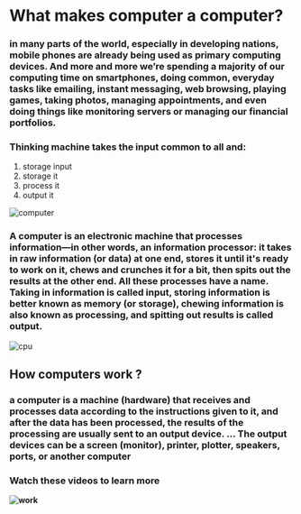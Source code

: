 # **What makes computer a computer?**
### in many parts of the world, especially in developing nations, mobile phones are already being used as primary computing devices. And more and more we’re spending a majority of our computing time on smartphones, doing common, everyday tasks like emailing, instant messaging, web browsing, playing games, taking photos, managing appointments, and even doing things like monitoring servers or managing our financial portfolios.

### Thinking machine takes the input common to all and:
1. storage input
2. storage it 
3. process it
4. output it

![computer](https://cdn4.explainthatstuff.com/how-computer-works.png)

### A computer is an electronic machine that processes information—in other words, an information processor: it takes in raw information (or data) at one end, stores it until it's ready to work on it, chews and crunches it for a bit, then spits out the results at the other end. All these processes have a name. Taking in information is called input, storing information is better known as memory (or storage), chewing information is also known as processing, and spitting out results is called output.

![cpu](https://encrypted-tbn0.gstatic.com/images?q=tbn:ANd9GcQtOLZdaG0LJMHqe2OkqEeHrRBbr8NdONIAZQ&usqp=CAU)
## How computers work ?

### a  computer is a machine (hardware) that receives and processes data according to the instructions given to it, and after the data has been processed, the results of the processing are usually sent to an output device. ... The output devices can be a screen (monitor), printer, plotter, speakers, ports, or another computer

### Watch these videos to learn more

**![work](https://www.khanacademy.org/computing/code-org/computers-and-the-internet/how-computers-work/v/khan-academy-and-codeorg-introducing-how-computers-work)**